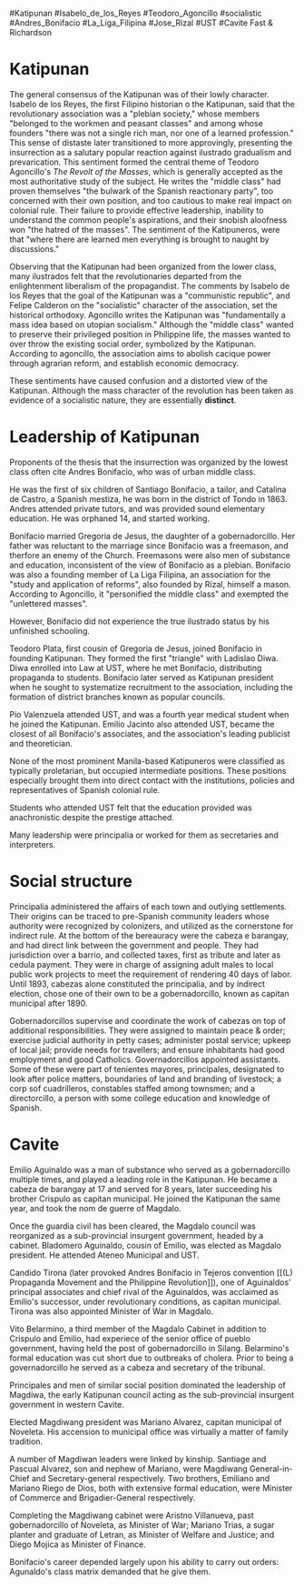#Katipunan #Isabelo_de_los_Reyes #Teodoro_Agoncillo #socialistic #Andres_Bonifacio #La_Liga_Filipina #Jose_Rizal #UST #Cavite
Fast & Richardson
# Katipunan
The general consensus of the Katipunan was of their lowly character. Isabelo de los Reyes, the first Filipino historian o the Katipunan, said that the revolutionary association was a "plebian society," whose members "belonged to the workmen and peasant classes" and among whose founders "there was not a single rich man, nor one of a learned profession."
This sense of distaste later transitioned to more approvingly, presenting the insurrection as a salutary popular reaction against ilustrado gradualism and prevarication. This sentiment formed the central theme of Teodoro Agoncillo's *The Revolt of the Masses*, which is generally accepted as the most authoritative study of the subject. He writes the "middle class" had proven themselves "the bulwark of the Spanish reactionary party", too concerned with their own position, and too cautious to make real impact on colonial rule.
Their failure to provide effective leadership, inability to understand the common people's aspirations, and their snobish aloofness won "the hatred of the masses".
The sentiment of the Katipuneros, were that "where there are learned men everything is brought to naught by discussions."

Observing that the Katipunan had been organized from the lower class, many ilustrados felt that the revolutionaries departed from the enlightenment liberalism of the propagandist. The comments by Isabelo de los Reyes that the goal of the Katipunan was a "communistic republic", and Felipe Calderon on the "socialistic" character of the association, set the historical orthodoxy.
Agoncillo writes the Katipunan was "fundamentally a mass idea based on utopian socialism." Although the "middle class" wanted to preserve their privileged position in Philippine life, the masses wanted to over throw the existing social order, symbolized by the Katipunan. According to agoncillo, the association aims to abolish cacique power through agrarian reform, and establish economic democracy.

These sentiments have caused confusion and a distorted view of the Katipunan. Although the mass character of the revolution has been taken as evidence of a socialistic nature, they are essentially **distinct**.

# Leadership of Katipunan
Proponents of the thesis that the insurrection was organized by the lowest class often cite Andres Bonifacio, who was of urban middle class.

He was the first of six children of Santiago Bonifacio, a tailor, and Catalina de Castro, a Spanish mestiza, he was born in the district of Tondo in 1863. Andres attended private tutors, and was provided sound elementary education. He was orphaned 14, and started working.

Bonifacio married Gregoria de Jesus, the daughter of a gobernadorcillo. Her father was reluctant to the marriage since Bonifacio was a freemason, and therfore an enemy of the Church. Freemasons were also men of substance and education, inconsistent of the view of Bonifacio as a plebian. Bonifacio was also a founding member of La Liga Filipina, an association for the "study and application of reforms", also founded by Rizal, himself a mason. According to Agoncillo, it "personified the middle class" and exempted the "unlettered masses".

However, Bonifacio did not experience the true ilustrado status by his unfinished schooling.

Teodoro Plata, first cousin of Gregoria de Jesus, joined Bonifacio in founding Katipunan. They formed the first "triangle" with Ladislao Diwa. Diwa enrolled into Law at UST, where he met Bonifacio, distributing propaganda to students. Bonifacio later served as Katipunan president when he sought to systematize recruitment to the association, including the formation of district branches known as popular councils.

Pio Valenzuela attended UST, and was a fourth year medical student when he joined the Katipunan. Emilio Jacinto also attended UST, became the closest of all Bonifacio's associates, and the association's leading publicist and theoretician.

None of the most prominent Manila-based Katipuneros were classified as typically proletarian, but occupied intermediate positions. These positions especially brought them into direct contact with the institutions, policies and representatives of Spanish colonial rule.

Students who attended UST felt that the education provided was anachronistic despite the prestige attached.

Many leadership were principalia or worked for them as secretaries and interpreters.

# Social structure
Principalia administered the affairs of each town and outlying settlements. Their origins can be traced to pre-Spanish community leaders whose authority were recognized by colonizers, and utilized as the cornerstone for indirect rule.
At the bottom of the bereauracy were the cabeza e barangay, and had direct link between the government and people. They had jurisdiction over a barrio, and collected taxes, first as tribute and later as cedula payment. They were in charge of assigning adult males to local public work projects to meet the requirement of rendering 40 days of labor.
Until 1893, cabezas alone constituted the principalia, and by indirect election, chose one of their own to be a gobernadorcillo, known as capitan municipal after 1890.

Gobernadorcillos supervise and coordinate the work of cabezas on top of additional responsibilities. They were assigned to maintain peace & order; exercise judicial authority in petty cases; administer postal service; upkeep of local jail; provide needs for travellers; and ensure inhabitants had good employment and good Catholics.
Governadorcillos appointed assistants. Some of these were part of tenientes mayores, principales, designated to look after police matters, boundaries of land and branding of livestock; a corp sof cuadrilleros, constables staffed among townsmen; and a directorcillo, a person with some college education and knowledge of Spanish.

# Cavite
Emilio Aguinaldo was a man of substance who served as a gobernadorcillo multiple times, and played a leading role in the Katipunan. He became a cabeza de barangay at 17 and served for 8 years, later succeeding his brother Crispulo as capitan municipal. He joined the Katipunan the same year, and took the nom de guerre of Magdalo.

Once the guardia civil has been cleared, the Magdalo council was reorganized as a sub-provincial insurgent government, headed by a cabinet. Bladomero Aguinaldo, cousin of Emilio, was elected as Magdalo president. He attended Ateneo Municipal and UST. 

Candido Tirona (later provoked Andres Bonifacio in Tejeros convention [[(L) Propaganda Movement and the Philippine Revolution]]), one of Aguinaldos' principal associates and chief rival of the Aguinaldos, was acclaimed as Emilio's successor, under revolutionary conditions, as capitan municipal. Tirona was also appointed Minister of War in Magdalo.

Vito Belarmino, a third member of the Magdalo Cabinet in addition to Crispulo and Emilio, had experiece of the senior office of pueblo government, having held the post of gobernadorcillo in Silang. Belarmino's formal education was cut short due to outbreaks of cholera. Prior to being a governadorcillo he served as a cabeza and secretary of the tribunal.

Principales and men of similar social position dominated the leadership of Magdiwa, the early Katipunan council acting as the sub-provincial insurgent government in western Cavite.

Elected Magdiwang president was Mariano Alvarez, capitan municipal of Noveleta. His accension to municipal office was virtually a matter of family tradition.

A number of Magdiwan leaders were linked by kinship. Santiage and Pascual Alvarez, son and nephew of Mariano, were Magdiwang General-in-Chief and Secretary-general respectively. Two brothers, Emiliano and Mariano Riego de Dios, both with extensive formal education, were Minister of Commerce and Brigadier-General respectively.

Completing the Magdiwang cabinet were Aristno Villanueva, past gobernadorcillo of Noveleta, as Minister of War; Mariano Trias, a sugar planter and graduate of Letran, as Minister of Welfare and Justice; and Diego Mojica as Minister of Finance.

Bonifacio's career depended largely upon his ability to carry out orders: Agunaldo's class matrix demanded that he give them.